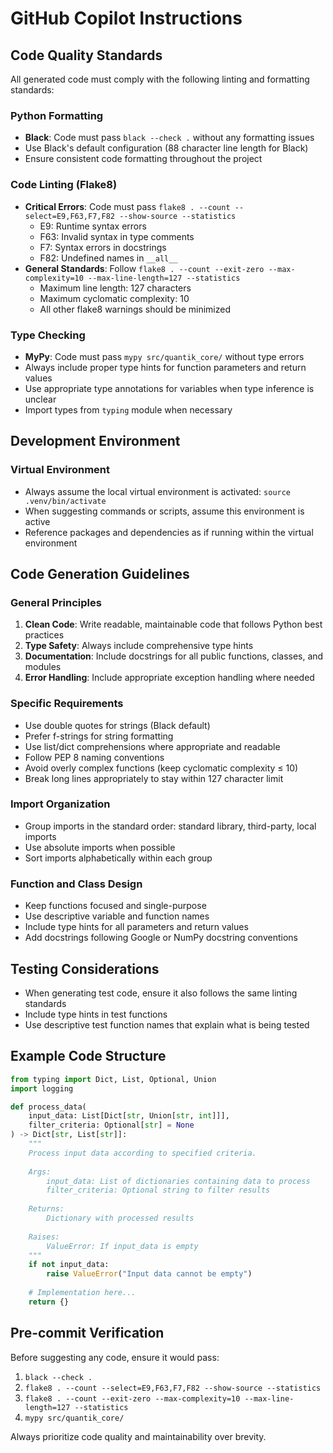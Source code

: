 # GitHub Copilot Instructions

## Code Quality Standards

All generated code must comply with the following linting and formatting standards:

### Python Formatting
- **Black**: Code must pass `black --check .` without any formatting issues
- Use Black's default configuration (88 character line length for Black)
- Ensure consistent code formatting throughout the project

### Code Linting (Flake8)
- **Critical Errors**: Code must pass `flake8 . --count --select=E9,F63,F7,F82 --show-source --statistics`
  - E9: Runtime syntax errors
  - F63: Invalid syntax in type comments
  - F7: Syntax errors in docstrings
  - F82: Undefined names in `__all__`
- **General Standards**: Follow `flake8 . --count --exit-zero --max-complexity=10 --max-line-length=127 --statistics`
  - Maximum line length: 127 characters
  - Maximum cyclomatic complexity: 10
  - All other flake8 warnings should be minimized

### Type Checking
- **MyPy**: Code must pass `mypy src/quantik_core/` without type errors
- Always include proper type hints for function parameters and return values
- Use appropriate type annotations for variables when type inference is unclear
- Import types from `typing` module when necessary

## Development Environment

### Virtual Environment
- Always assume the local virtual environment is activated: `source .venv/bin/activate`
- When suggesting commands or scripts, assume this environment is active
- Reference packages and dependencies as if running within the virtual environment

## Code Generation Guidelines

### General Principles
1. **Clean Code**: Write readable, maintainable code that follows Python best practices
2. **Type Safety**: Always include comprehensive type hints
3. **Documentation**: Include docstrings for all public functions, classes, and modules
4. **Error Handling**: Include appropriate exception handling where needed

### Specific Requirements
- Use double quotes for strings (Black default)
- Prefer f-strings for string formatting
- Use list/dict comprehensions where appropriate and readable
- Follow PEP 8 naming conventions
- Avoid overly complex functions (keep cyclomatic complexity ≤ 10)
- Break long lines appropriately to stay within 127 character limit

### Import Organization
- Group imports in the standard order: standard library, third-party, local imports
- Use absolute imports when possible
- Sort imports alphabetically within each group

### Function and Class Design
- Keep functions focused and single-purpose
- Use descriptive variable and function names
- Include type hints for all parameters and return values
- Add docstrings following Google or NumPy docstring conventions

## Testing Considerations
- When generating test code, ensure it also follows the same linting standards
- Include type hints in test functions
- Use descriptive test function names that explain what is being tested

## Example Code Structure

```python
from typing import Dict, List, Optional, Union
import logging

def process_data(
    input_data: List[Dict[str, Union[str, int]]], 
    filter_criteria: Optional[str] = None
) -> Dict[str, List[str]]:
    """
    Process input data according to specified criteria.
    
    Args:
        input_data: List of dictionaries containing data to process
        filter_criteria: Optional string to filter results
        
    Returns:
        Dictionary with processed results
        
    Raises:
        ValueError: If input_data is empty
    """
    if not input_data:
        raise ValueError("Input data cannot be empty")
    
    # Implementation here...
    return {}
```

## Pre-commit Verification
Before suggesting any code, ensure it would pass:
1. `black --check .`
2. `flake8 . --count --select=E9,F63,F7,F82 --show-source --statistics`
3. `flake8 . --count --exit-zero --max-complexity=10 --max-line-length=127 --statistics`
4. `mypy src/quantik_core/`

Always prioritize code quality and maintainability over brevity.

